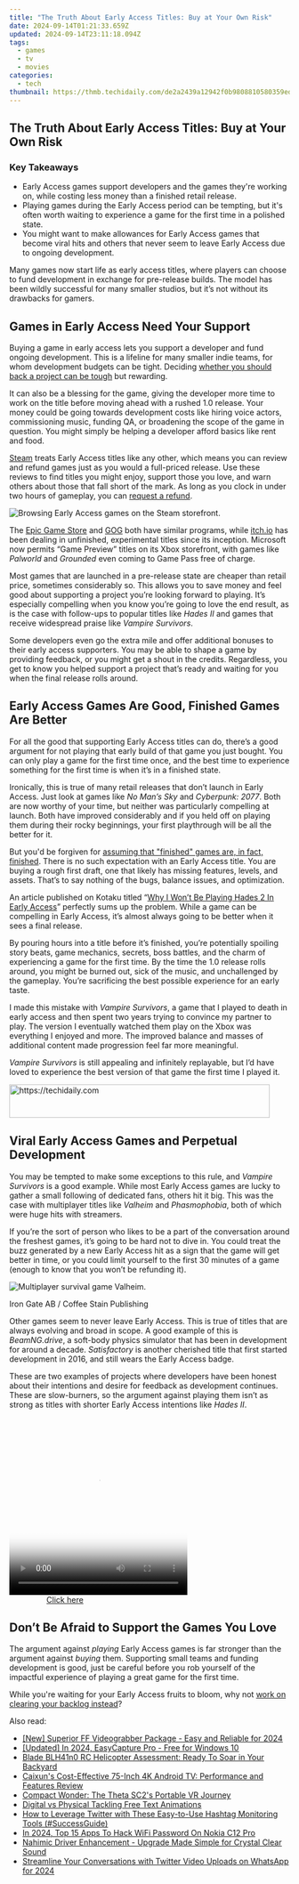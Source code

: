 ```yaml
---
title: "The Truth About Early Access Titles: Buy at Your Own Risk"
date: 2024-09-14T01:21:33.659Z
updated: 2024-09-14T23:11:18.094Z
tags:
  - games
  - tv
  - movies
categories:
  - tech
thumbnail: https://thmb.techidaily.com/de2a2439a12942f0b9808810580359ed4223c732cf24aad5cc401c9c124e67ae.jpeg
---
```


## The Truth About Early Access Titles: Buy at Your Own Risk

### Key Takeaways

* Early Access games support developers and the games they're working on, while costing less money than a finished retail release.
* Playing games during the Early Access period can be tempting, but it's often worth waiting to experience a game for the first time in a polished state.
* You might want to make allowances for Early Access games that become viral hits and others that never seem to leave Early Access due to ongoing development.

 Many games now start life as early access titles, where players can choose to fund development in exchange for pre-release builds. The model has been wildly successful for many smaller studios, but it’s not without its drawbacks for gamers.

##  Games in Early Access Need Your Support

 Buying a game in early access lets you support a developer and fund ongoing development. This is a lifeline for many smaller indie teams, for whom development budgets can be tight. Deciding [whether you should back a project can be tough](https://instagram-video-recordings.techidaily.com/guide-to-seamlessly-share-your-igtv-story-for-2024/) but rewarding.

 It can also be a blessing for the game, giving the developer more time to work on the title before moving ahead with a rushed 1.0 release. Your money could be going towards development costs like hiring voice actors, commissioning music, funding QA, or broadening the scope of the game in question. You might simply be helping a developer afford basics like rent and food.

[Steam](http://www.steampowered.com) treats Early Access titles like any other, which means you can review and refund games just as you would a full-priced release. Use these reviews to find titles you might enjoy, support those you love, and warn others about those that fall short of the mark. As long as you clock in under two hours of gameplay, you can [request a refund](https://fox-glue.techidaily.com/updated-unveiling-3d-lut-design-techniques-for-2024/).

![Browsing Early Access games on the Steam storefront.](https://static1.howtogeekimages.com/wordpress/wp-content/uploads/2024/06/screenshot-2024-06-27-at-11-27-12.png) 

 The [Epic Game Store](https://store.epicgames.com/en-US/browse?sortBy=releaseDate&sortDir=DESC&category=Game&count=40) and [GOG](http://www.gog.com) both have similar programs, while [itch.io](http://itch.io) has been dealing in unfinished, experimental titles since its inception. Microsoft now permits “Game Preview” titles on its Xbox storefront, with games like _Palworld_ and _Grounded_ even coming to Game Pass free of charge.

 Most games that are launched in a pre-release state are cheaper than retail price, sometimes considerably so. This allows you to save money and feel good about supporting a project you’re looking forward to playing. It’s especially compelling when you know you’re going to love the end result, as is the case with follow-ups to popular titles like _Hades II_ and games that receive widespread praise like _Vampire Survivors_.

 Some developers even go the extra mile and offer additional bonuses to their early access supporters. You may be able to shape a game by providing feedback, or you might get a shout in the credits. Regardless, you get to know you helped support a project that’s ready and waiting for you when the final release rolls around.

##  Early Access Games Are Good, Finished Games Are Better

 For all the good that supporting Early Access titles can do, there’s a good argument for not playing that early build of that game you just bought. You can only play a game for the first time once, and the best time to experience something for the first time is when it’s in a finished state.

 Ironically, this is true of many retail releases that don’t launch in Early Access. Just look at games like _No Man’s Sky_ and _Cyberpunk: 2077_. Both are now worthy of your time, but neither was particularly compelling at launch. Both have improved considerably and if you held off on playing them during their rocky beginnings, your first playthrough will be all the better for it.

 But you'd be forgiven for [assuming that "finished" games are, in fact, finished](https://some-tips.techidaily.com/updated-striding-forward-a-comprehensive-review-of-vr-walkers/). There is no such expectation with an Early Access title. You are buying a rough first draft, one that likely has missing features, levels, and assets. That’s to say nothing of the bugs, balance issues, and optimization.

 An article published on Kotaku titled “[Why I Won’t Be Playing Hades 2 In Early Access](https://www.kotaku.com.au/2024/05/why-i-wont-be-playing-hades-2-in-early-access/)” perfectly sums up the problem. While a game can be compelling in Early Access, it’s almost always going to be better when it sees a final release.

 By pouring hours into a title before it’s finished, you’re potentially spoiling story beats, game mechanics, secrets, boss battles, and the charm of experiencing a game for the first time. By the time the 1.0 release rolls around, you might be burned out, sick of the music, and unchallenged by the gameplay. You’re sacrificing the best possible experience for an early taste.

 I made this mistake with _Vampire Survivors_, a game that I played to death in early access and then spent two years trying to convince my partner to play. The version I eventually watched them play on the Xbox was everything I enjoyed and more. The improved balance and masses of additional content made progression feel far more meaningful.

_Vampire Survivors_ is still appealing and infinitely replayable, but I’d have loved to experience the best version of that game the first time I played it.

<!-- affiliate ads begin -->
<a href="https://aligracehair.sjv.io/c/5597632/2135360/19272" target="_top" id="2135360">
  <img src="//a.impactradius-go.com/display-ad/19272-2135360" border="0" alt="https://techidaily.com" width="468" height="60"/>
</a>
<img height="0" width="0" src="https://aligracehair.sjv.io/i/5597632/2135360/19272" style="position:absolute;visibility:hidden;" border="0" />
<!-- affiliate ads end -->

##  Viral Early Access Games and Perpetual Development

 You may be tempted to make some exceptions to this rule, and _Vampire Survivors_ is a good example. While most Early Access games are lucky to gather a small following of dedicated fans, others hit it big. This was the case with multiplayer titles like _Valheim_ and _Phasmophobia_, both of which were huge hits with streamers.

 If you’re the sort of person who likes to be a part of the conversation around the freshest games, it’s going to be hard not to dive in. You could treat the buzz generated by a new Early Access hit as a sign that the game will get better in time, or you could limit yourself to the first 30 minutes of a game (enough to know that you won’t be refunding it).

![Multiplayer survival game Valheim.](https://static1.howtogeekimages.com/wordpress/wp-content/uploads/2024/06/ss_988d92f03856895ef73a636ad20c2951086b865c-1920x1080.jpg) 

Iron Gate AB / Coffee Stain Publishing

 Other games seem to never leave Early Access. This is true of titles that are always evolving and broad in scope. A good example of this is _BeamNG.drive_, a soft-body physics simulator that has been in development for around a decade. _Satisfactory_ is another cherished title that first started development in 2016, and still wears the Early Access badge.

 These are two examples of projects where developers have been honest about their intentions and desire for feedback as development continues. These are slow-burners, so the argument against playing them isn’t as strong as titles with shorter Early Access intentions like _Hades II_.

<!-- affiliate ads begin -->
<span id="1498635">
					<video width="320" height="320" style="cursor:pointer"
           poster="//a.impactradius-go.com/display-clicktoplayimage/1498635.png"
           onclick="if(!this.playClicked){this.play();this.setAttribute('controls',true);this.playClicked=true;}">
	   <source src="//a.impactradius-go.com/display-ad/17326-1498635">
	   <img src="//a.impactradius-go.com/display-clicktoplayimage/1498635.png" style="border: none; height: 100%; width: 100%; object-fit: contain">
	</video>
	<div style="width:200px;text-align:center"><a href="javascript:window.open(decodeURIComponent('https%3A%2F%2Fancheer.sjv.io%2Fc%2F5597632%2F1498635%2F17326'), '_blank');void(0);">Click here</a></div>
</span>
<img height="0" width="0" src="https://imp.pxf.io/i/5597632/1498635/17326" style="position:absolute;visibility:hidden;" border="0" />
<!-- affiliate ads end -->

##  Don’t Be Afraid to Support the Games You Love

 The argument against _playing_ Early Access games is far stronger than the argument against _buying_ them. Supporting small teams and funding development is good, just be careful before you rob yourself of the impactful experience of playing a great game for the first time.

 While you're waiting for your Early Access fruits to bloom, why not [work on clearing your backlog instead](https://bypass-frp.techidaily.com/in-2024-about-poco-m6-pro-4g-frp-bypass-by-drfone-android/)?

<ins class="adsbygoogle"
     style="display:block"
     data-ad-format="autorelaxed"
     data-ad-client="ca-pub-7571918770474297"
     data-ad-slot="1223367746"></ins>

<ins class="adsbygoogle"
     style="display:block"
     data-ad-client="ca-pub-7571918770474297"
     data-ad-slot="8358498916"
     data-ad-format="auto"
     data-full-width-responsive="true"></ins>

<span class="atpl-alsoreadstyle">Also read:</span>
<div><ul>
<li><a href="https://facebook-video-files.techidaily.com/new-superior-ff-videograbber-package-easy-and-reliable-for-2024/"><u>[New] Superior FF Videograbber Package - Easy and Reliable for 2024</u></a></li>
<li><a href="https://video-capture.techidaily.com/updated-in-2024-easycapture-pro-free-for-windows-10/"><u>[Updated] In 2024, EasyCapture Pro - Free for Windows 10</u></a></li>
<li><a href="https://buynow-help.techidaily.com/blade-blh41n0-rc-helicopter-assessment-ready-to-soar-in-your-backyard/"><u>Blade BLH41n0 RC Helicopter Assessment: Ready To Soar in Your Backyard</u></a></li>
<li><a href="https://buynow-help.techidaily.com/caixuns-cost-effective-75-inch-4k-android-tv-performance-and-features-review/"><u>Caixun's Cost-Effective 75-Inch 4K Android TV: Performance and Features Review</u></a></li>
<li><a href="https://buynow-help.techidaily.com/compact-wonder-the-theta-sc2s-portable-vr-journey/"><u>Compact Wonder: The Theta SC2's Portable VR Journey</u></a></li>
<li><a href="https://extra-tips.techidaily.com/digital-vs-physical-tackling-free-text-animations/"><u>Digital vs Physical Tackling Free Text Animations</u></a></li>
<li><a href="https://tech-renaissance.techidaily.com/how-to-leverage-twitter-with-these-easy-to-use-hashtag-monitoring-tools-successguide/"><u>How to Leverage Twitter with These Easy-to-Use Hashtag Monitoring Tools (#SuccessGuide)</u></a></li>
<li><a href="https://easy-unlock-android.techidaily.com/in-2024-top-15-apps-to-hack-wifi-password-on-nokia-c12-pro-by-drfone-android/"><u>In 2024, Top 15 Apps To Hack WiFi Password On Nokia C12 Pro</u></a></li>
<li><a href="https://win-amazing.techidaily.com/nahimic-driver-enhancement-upgrade-made-simple-for-crystal-clear-sound/"><u>Nahimic Driver Enhancement - Upgrade Made Simple for Crystal Clear Sound</u></a></li>
<li><a href="https://twitter-videos.techidaily.com/streamline-your-conversations-with-twitter-video-uploads-on-whatsapp-for-2024/"><u>Streamline Your Conversations with Twitter Video Uploads on WhatsApp for 2024</u></a></li>
</ul></div>

